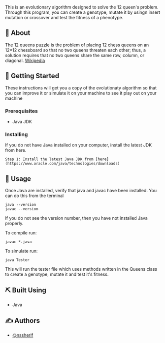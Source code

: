 This is an evolutionary algorithm designed to solve the 12 queen's problem. Through this program, you can create a genotype, mutate it by usingn insert mutation or crossover and test the fitness of a phenotype. 

## 🧐 About <a name = "about"></a>

The 12 queens puzzle is the problem of placing 12 chess queens on an 12×12 chessboard so that no two queens threaten each other; thus, a solution requires that no two queens share the same row, column, or diagonal. [Wikipedia](https://en.wikipedia.org/wiki/Eight_queens_puzzle)


## 🏁 Getting Started <a name = "getting_started"></a>

These instructions will get you a copy of the evolutionaty algorithm so that you can improve it or simulate it on your machine to see it play out on your machine

### Prerequisites

- Java JDK

### Installing

If you do not have Java installed on your computer, install the latest JDK from here.  

```
Step 1: Install the latest Java JDK from [here](https://www.oracle.com/java/technologies/downloads)
```

## 🎈 Usage <a name="usage"></a>

Once Java are installed, verify that java and javac have been installed. You can do this from the terminal
```
java --version
javac --version
```
If you do not see the version number, then you have not installed Java properly.  

To compile run: 
```
javac *.java
```
To simulate run: 
```
java Tester
```

This will run the tester file which uses methods written in the Queens class to create a genotype, mutate it and test it's fitness. 

## ⛏️ Built Using <a name = "built_using"></a>

- Java

## ✍️ Authors <a name = "authors"></a>
- [@nssherif](https://github.com/nssherif)